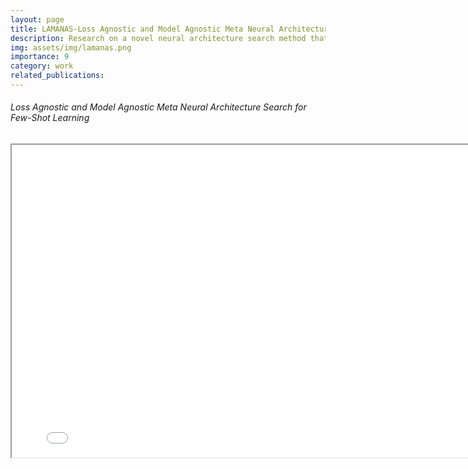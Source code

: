 ```yaml
---
layout: page
title: LAMANAS-Loss Agnostic and Model Agnostic Meta Neural Architecture Search for Few-Shot Learning
description: Research on a novel neural architecture search method that is loss and model agnostic.
img: assets/img/lamanas.png
importance: 9
category: work
related_publications: 
---
```


<!-- Every project has a beautiful feature showcase page.
It's easy to include images in a flexible 3-column grid format.
Make your photos 1/3, 2/3, or full width.

To give your project a background in the portfolio page, just add the img tag to the front matter like so:

    ---
    layout: page
    title: project
    description: a project with a background image
    img: /assets/img/12.jpg
    --- -->
<div class="caption">
    <body>
    <center>
        <!-- <h1 style="color: DodgerBlue">Macroeconomic Asset Divergence Model</h1> -->
        <h6 align="left">Loss Agnostic and Model Agnostic Meta Neural Architecture Search for Few-Shot Learning</h6>
        <iframe src="../CS229_Final_Project.pdf" 
                width="800"
                height="500">
        </iframe>
    </center>
</body>
</div>


